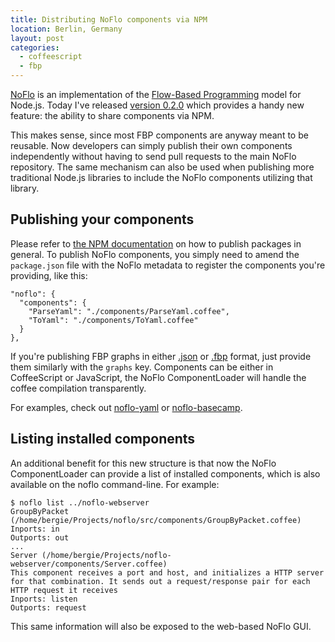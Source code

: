 ```yaml
---
title: Distributing NoFlo components via NPM
location: Berlin, Germany
layout: post
categories:
  - coffeescript
  - fbp
---
```

[NoFlo](https://noflojs.org/) is an implementation of the [Flow-Based Programming](http://en.wikipedia.org/wiki/Flow-based_programming) model for Node.js. Today I've released [version 0.2.0](https://npmjs.org/package/noflo) which provides a handy new feature: the ability to share components via NPM.

This makes sense, since most FBP components are anyway meant to be reusable. Now developers can simply publish their own components independently without having to send pull requests to the main NoFlo repository. The same mechanism can also be used when publishing more traditional Node.js libraries to include the NoFlo components utilizing that library.

## Publishing your components

Please refer to [the NPM documentation](https://npmjs.org/doc/developers.html) on how to publish packages in general. To publish NoFlo components, you simply need to amend the `package.json` file with the NoFlo metadata to register the components you're providing, like this:

    "noflo": {
      "components": {
        "ParseYaml": "./components/ParseYaml.coffee",
        "ToYaml": "./components/ToYaml.coffee"
      }
    },

If you're publishing FBP graphs in either [.json](https://github.com/noflo/noflo/blob/master/examples/linecount/count.json) or [.fbp](https://github.com/noflo/noflo/blob/master/examples/linecount/count.fbp) format, just provide them similarly with the `graphs` key. Components can be either in CoffeeScript or JavaScript, the NoFlo ComponentLoader will handle the coffee compilation transparently.

For examples, check out [noflo-yaml](https://github.com/noflo/noflo-yaml) or [noflo-basecamp](https://github.com/noflo/noflo-basecamp).

## Listing installed components

An additional benefit for this new structure is that now the NoFlo ComponentLoader can provide a list of installed components, which is also available on the noflo command-line. For example:

    $ noflo list ../noflo-webserver
    GroupByPacket (/home/bergie/Projects/noflo/src/components/GroupByPacket.coffee)
    Inports: in
    Outports: out
    ...
    Server (/home/bergie/Projects/noflo-webserver/components/Server.coffee)
    This component receives a port and host, and initializes a HTTP server for that combination. It sends out a request/response pair for each HTTP request it receives
    Inports: listen
    Outports: request

This same information will also be exposed to the web-based NoFlo GUI.
